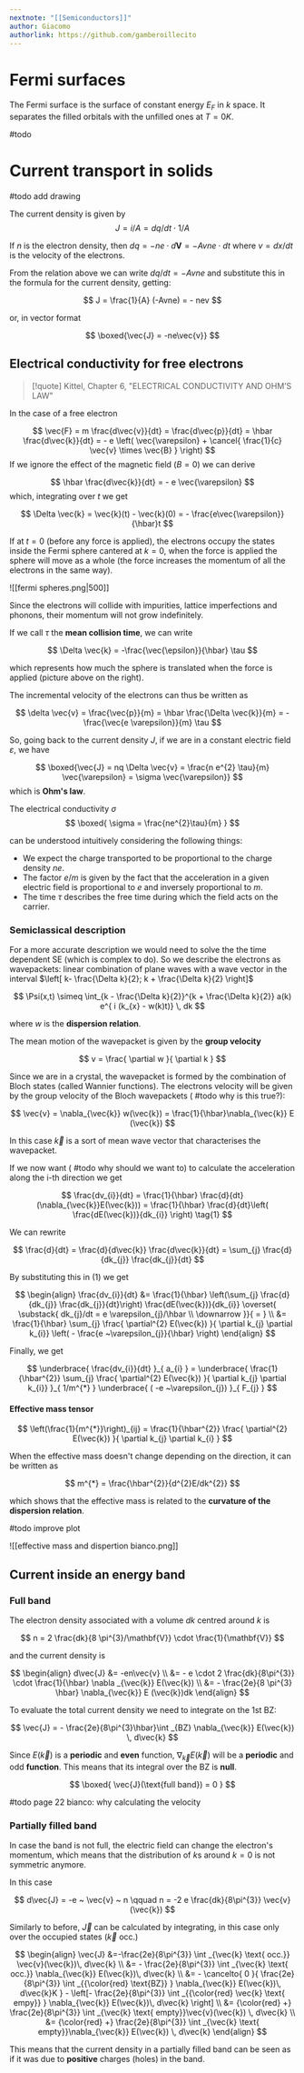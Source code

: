 ```yaml
---
nextnote: "[[Semiconductors]]"
author: Giacomo
authorlink: https://github.com/gamberoillecito
---
```

# Fermi surfaces

The Fermi surface is the surface of constant energy $E_F$ in $k$ space. It separates the filled orbitals with the unfilled ones at $T = 0K$.

#todo

# Current transport in solids

#todo add drawing

The current density is given by
$$
J = i/A = dq/dt \cdot 1/A
$$

If $n$ is the electron density, then $dq = -ne \cdot d\mathbf{V} = -A v ne \cdot dt$ where $v = dx/dt$ is the velocity of the electrons.

From the relation above we can write $dq/dt = -A v ne$ and substitute this in the formula for the current density, getting: 

$$
J = \frac{1}{A} (-Avne) = - nev
$$

or, in vector format 

$$
\boxed{\vec{J} = -ne\vec{v}}
$$

## Electrical conductivity for free electrons


> [!quote] Kittel, Chapter 6, "ELECTRICAL CONDUCTIVITY AND OHM’S LAW"

In the case of a free electron 

$$
\vec{F} = m \frac{d\vec{v}}{dt}  = \frac{d\vec{p}}{dt} = \hbar \frac{d\vec{k}}{dt} = - e \left( \vec{\varepsilon} + \cancel{ \frac{1}{c} \vec{v} \times \vec{B} } \right)
$$
If we ignore the effect of the magnetic field ($B = 0$) we can derive 

$$
\hbar \frac{d\vec{k}}{dt} = - e \vec{\varepsilon}
$$
which, integrating over $t$ we get 

$$
\Delta \vec{k} = \vec{k}(t) - \vec{k}(0) = - \frac{e\vec{\varepsilon}}{\hbar}t
$$

If at $t = 0$ (before any force is applied), the electrons occupy the states inside the Fermi sphere cantered at $k = 0$, when the force is applied the sphere will move as a whole (the force increases the momentum of all the electrons in the same way).

![[fermi spheres.png|500]]

Since the electrons will collide with impurities, lattice imperfections and phonons, their momentum will not grow indefinitely. 

If we call $\tau$ the **mean collision time**, we can write 

$$
\Delta \vec{k} = -\frac{\vec{\epsilon}}{\hbar} \tau
$$

which represents how much the sphere is translated when the force is applied (picture above on the right).

The incremental velocity of the electrons can thus be written as 

$$
\delta \vec{v} = \frac{\vec{p}}{m} = \hbar \frac{\Delta \vec{k}}{m} = - \frac{\vec{e \varepsilon}}{m} \tau
$$

So, going back to the current density $J$, if we are in a constant electric field $\varepsilon$, we have 

$$
\boxed{\vec{J} = nq \Delta \vec{v} = \frac{n e^{2} \tau}{m} \vec{\varepsilon} = \sigma \vec{\varepsilon}}
$$
which is  **Ohm's law**.

The electrical conductivity $\sigma$
$$
\boxed{ \sigma = \frac{ne^{2}\tau}{m} }
$$

can be understood intuitively considering the following things: 
- We expect the charge transported to be proportional to the charge density $ne$.
- The factor $e/m$ is given by the fact that the acceleration in a given electric field is proportional to $e$ and inversely proportional to $m$. 
- The time $\tau$ describes the free time during which the field acts on the carrier.

### Semiclassical description

For a more accurate description we would need to solve the the time dependent SE (which is complex to do). So we describe the electrons as wavepackets: linear combination of plane waves with a wave vector in the interval $\left[ k- \frac{\Delta k}{2}; k + \frac{\Delta k}{2} \right]$ 

$$
\Psi(x,t) \simeq \int_{k - \frac{\Delta k}{2}}^{k + \frac{\Delta k}{2}} a(k) e^{ i (k_{x} - w(k)t)} \, dk
$$

where $w$ is the **dispersion relation**.

The mean motion of the wavepacket is given by the **group velocity** 

$$
v = \frac{ \partial w }{ \partial k } 
$$

Since we are in a crystal, the wavepacket is formed by the combination of Bloch states (called Wannier functions). The electrons velocity will be given by the group velocity of the Bloch wavepackets ( #todo why is this true?): 

$$
\vec{v} = \nabla_{\vec{k}} w(\vec{k}) = \frac{1}{\hbar}\nabla_{\vec{k}} E (\vec{k})
$$

In this case $\vec{k}$ is a sort of mean wave vector that characterises the wavepacket.

If we now want ( #todo why should we want to) to calculate the acceleration along the i-th direction we get 

$$
\frac{dv_{i}}{dt} = \frac{1}{\hbar} \frac{d}{dt}(\nabla_{\vec{k}}E(\vec{k})) = \frac{1}{\hbar} \frac{d}{dt}\left( \frac{dE(\vec{k})}{dk_{i}} \right) \tag{1}
$$

We can rewrite 

$$
\frac{d}{dt} = \frac{d}{d\vec{k}} \frac{d\vec{k}}{dt} = \sum_{j} \frac{d}{dk_{j}} \frac{dk_{j}}{dt}
$$

By substituting this in $(1)$ we get 

$$
\begin{align}
\frac{dv_{i}}{dt} &= \frac{1}{\hbar} \left(\sum_{j} \frac{d}{dk_{j}} \frac{dk_{j}}{dt}\right) \frac{dE(\vec{k})}{dk_{i}} \overset{ \substack{ dk_{j}/dt = e \varepsilon_{j}/\hbar \\ \downarrow  }}{ = } \\
&= \frac{1}{\hbar} \sum_{j} \frac{ \partial^{2} E(\vec{k}) }{ \partial k_{j} \partial k_{i}} \left( - \frac{e ~\varepsilon_{j}}{\hbar} \right)
\end{align} 
$$

Finally, we get 

$$
\underbrace{ \frac{dv_{i}}{dt} }_{ a_{i} } = \underbrace{ \frac{1}{\hbar^{2}} \sum_{j} \frac{ \partial^{2} E(\vec{k}) }{ \partial k_{j} \partial k_{i}} }_{ 1/m^{*} } \underbrace{ ( -e ~\varepsilon_{j}) }_{ F_{j} }
$$

#### Effective mass tensor

$$
\left(\frac{1}{m^{*}}\right)_{ij} = \frac{1}{\hbar^{2}} \frac{ \partial^{2} E(\vec{k}) }{ \partial k_{j} \partial k_{i} } 
$$

When the effective mass doesn't change depending on the direction, it can be written as 

$$
m^{*} = \frac{\hbar^{2}}{d^{2}E/dk^{2}}
$$

which shows that the effective mass is related to the **curvature of the dispersion relation**.

#todo improve plot

![[effective mass and dispertion bianco.png]]

## Current inside an energy band

### Full band

The electron density associated with a volume $dk$ centred around $k$ is 

$$
n = 2 \frac{dk}{8 \pi^{3}/\mathbf{V}} \cdot \frac{1}{\mathbf{V}}
$$

and the current density is 

$$
\begin{align}
d\vec{J} &= -en\vec{v} \\
&= - e \cdot 2 \frac{dk}{8\pi^{3}} \cdot \frac{1}{\hbar} \nabla _{\vec{k}} E(\vec{k}) \\
 &= - \frac{2e}{8 \pi^{3} \hbar} \nabla_{\vec{k}} E (\vec{k})dk
\end{align}
$$

To evaluate the total current density we need to integrate on the 1st BZ: 

$$
\vec{J} = - \frac{2e}{8\pi^{3}\hbar}\int _{BZ} \nabla_{\vec{k}} E(\vec{k}) \, d\vec{k} 
$$

Since $E(\vec{k})$ is a **periodic** and **even** function, $\nabla_{\vec{k}} E(\vec{k})$ will be a **periodic** and odd **function**. This means that its integral over the BZ is **null**.

$$
\boxed{ \vec{J}(\text{full band}) = 0 }
$$

#todo page 22 bianco: why calculating the velocity

### Partially filled band

In case the band is not full, the electric field can change the electron's momentum, which means that the distribution of $k$s around $k = 0$ is not symmetric anymore.

In this case 

$$
d\vec{J} = -e ~ \vec{v} ~ n \qquad n = -2 e \frac{dk}{8\pi^{3}} \vec{v}(\vec{k})
$$

Similarly to before, $\vec{J}$ can be calculated by integrating, in this case only over the occupied states ($\vec{k}\text{ occ.}$)

$$
\begin{align}
\vec{J} &=-\frac{2e}{8\pi^{3}} \int _{\vec{k} \text{ occ.}}  \vec{v}(\vec{k})\, d\vec{k} \\
&= - \frac{2e}{8\pi^{3}} \int _{\vec{k} \text{ occ.}} \nabla_{\vec{k}} E(\vec{k})\, d\vec{k}  \\
&= - \cancelto{ 0 }{ \frac{2e}{8\pi^{3}} \int _{{\color{red} \text{BZ}} } \nabla_{\vec{k}} E(\vec{k})\, d\vec{k}K }  - \left[- \frac{2e}{8\pi^{3}} \int _{{\color{red} \vec{k} \text{ empy}} } \nabla_{\vec{k}} E(\vec{k})\, d\vec{k} \right] \\
&= {\color{red} +} \frac{2e}{8\pi^{3}} \int _{\vec{k} \text{ empty}}\vec{v}(\vec{k}) \, d\vec{k}  \\
&= {\color{red} +} \frac{2e}{8\pi^{3}} \int _{\vec{k} \text{ empty}}\nabla_{\vec{k}} E(\vec{k}) \, d\vec{k} 
\end{align}
$$

This means that the current density in a partially filled band can be seen as if it was due to **positive** charges (holes) in the band.